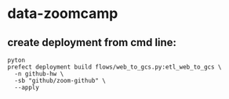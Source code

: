 # data-zoomcamp


## create deployment from cmd line:
```
pyton
prefect deployment build flows/web_to_gcs.py:etl_web_to_gcs \
  -n github-hw \
  -sb "github/zoom-github" \
  --apply
```